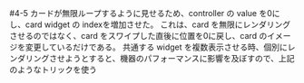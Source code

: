 

#4-5
カードが無限ループするように見せるため、controller の value を0にし、card widget の indexを増加させた。
これは、card を無限にレンダリングさせるのではなく、card をスワイプした直後に位置を0に戻し、card のイメージを変更しているだけである。
共通する widget を複数表示させる時、個別にレンダリングさせようとすると、機器のパフォーマンスに影響を及ぼすので、上記のようなトリックを使う